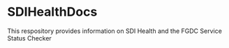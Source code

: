 # SDIHealthDocs
This respository provides information on SDI Health and the FGDC Service Status Checker
